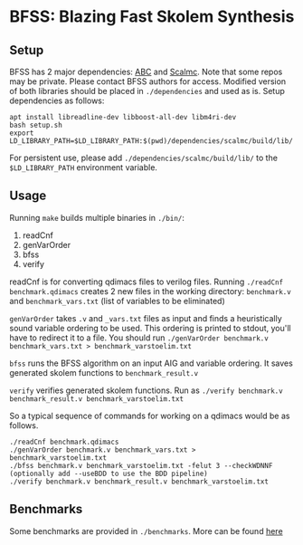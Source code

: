 # BFSS: Blazing Fast Skolem Synthesis

## Setup
BFSS has 2 major dependencies: [ABC]() and [Scalmc](). Note that some repos may be private. Please contact BFSS authors for access. Modified version of both libraries should be placed in `./dependencies` and used as is. Setup dependencies as follows:
```
apt install libreadline-dev libboost-all-dev libm4ri-dev
bash setup.sh
export LD_LIBRARY_PATH=$LD_LIBRARY_PATH:$(pwd)/dependencies/scalmc/build/lib/
```
For persistent use, please add `./dependencies/scalmc/build/lib/` to the `$LD_LIBRARY_PATH` environment variable.

## Usage
Running `make` builds multiple binaries in `./bin/`:

1. readCnf
2. genVarOrder
3. bfss
4. verify

readCnf is for converting qdimacs files to verilog files. Running `./readCnf benchmark.qdimacs` creates 2 new files in the working directory: `benchmark.v` and `benchmark_vars.txt` (list of variables to be eliminated)

`genVarOrder` takes `.v` and `_vars.txt` files as input and finds a heuristically sound variable ordering to be used. This ordering is printed to stdout, you'll have to redirect it to a file. You should run `./genVarOrder benchmark.v benchmark_vars.txt > benchmark_varstoelim.txt`

`bfss` runs the BFSS algorithm on an input AIG and variable ordering. It saves generated skolem functions to `benchmark_result.v`

`verify` verifies generated skolem functions. Run as `./verify benchmark.v benchmark_result.v benchmark_varstoelim.txt`

So a typical sequence of commands for working on a qdimacs would be as follows.
```
./readCnf benchmark.qdimacs
./genVarOrder benchmark.v benchmark_vars.txt > benchmark_varstoelim.txt
./bfss benchmark.v benchmark_varstoelim.txt -felut 3 --checkWDNNF (optionally add --useBDD to use the BDD pipeline)
./verify benchmark.v benchmark_result.v benchmark_varstoelim.txt
```

## Benchmarks
Some benchmarks are provided in `./benchmarks`. More can be found [here](https://github.com/shubham-goel/Skolem_Benchmarks)
